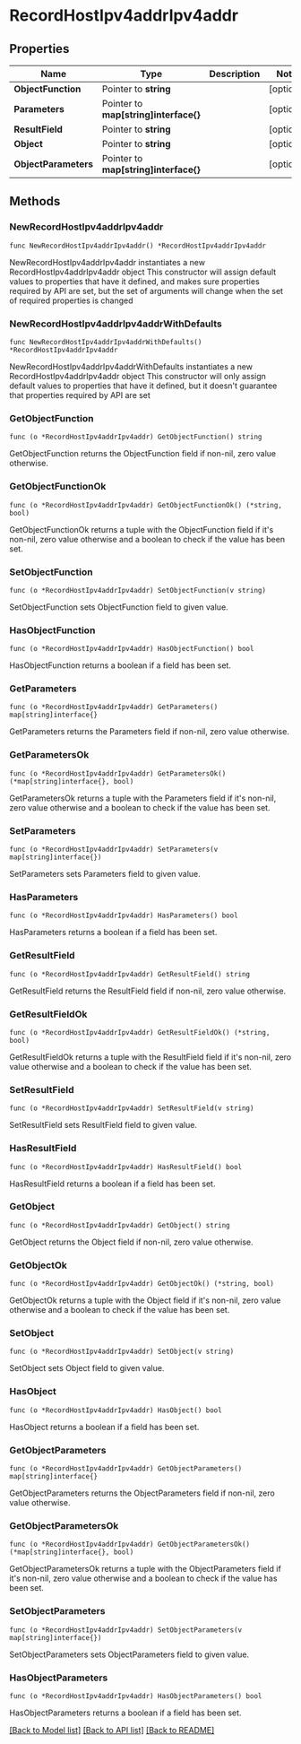 # RecordHostIpv4addrIpv4addr

## Properties

Name | Type | Description | Notes
------------ | ------------- | ------------- | -------------
**ObjectFunction** | Pointer to **string** |  | [optional] 
**Parameters** | Pointer to **map[string]interface{}** |  | [optional] 
**ResultField** | Pointer to **string** |  | [optional] 
**Object** | Pointer to **string** |  | [optional] 
**ObjectParameters** | Pointer to **map[string]interface{}** |  | [optional] 

## Methods

### NewRecordHostIpv4addrIpv4addr

`func NewRecordHostIpv4addrIpv4addr() *RecordHostIpv4addrIpv4addr`

NewRecordHostIpv4addrIpv4addr instantiates a new RecordHostIpv4addrIpv4addr object
This constructor will assign default values to properties that have it defined,
and makes sure properties required by API are set, but the set of arguments
will change when the set of required properties is changed

### NewRecordHostIpv4addrIpv4addrWithDefaults

`func NewRecordHostIpv4addrIpv4addrWithDefaults() *RecordHostIpv4addrIpv4addr`

NewRecordHostIpv4addrIpv4addrWithDefaults instantiates a new RecordHostIpv4addrIpv4addr object
This constructor will only assign default values to properties that have it defined,
but it doesn't guarantee that properties required by API are set

### GetObjectFunction

`func (o *RecordHostIpv4addrIpv4addr) GetObjectFunction() string`

GetObjectFunction returns the ObjectFunction field if non-nil, zero value otherwise.

### GetObjectFunctionOk

`func (o *RecordHostIpv4addrIpv4addr) GetObjectFunctionOk() (*string, bool)`

GetObjectFunctionOk returns a tuple with the ObjectFunction field if it's non-nil, zero value otherwise
and a boolean to check if the value has been set.

### SetObjectFunction

`func (o *RecordHostIpv4addrIpv4addr) SetObjectFunction(v string)`

SetObjectFunction sets ObjectFunction field to given value.

### HasObjectFunction

`func (o *RecordHostIpv4addrIpv4addr) HasObjectFunction() bool`

HasObjectFunction returns a boolean if a field has been set.

### GetParameters

`func (o *RecordHostIpv4addrIpv4addr) GetParameters() map[string]interface{}`

GetParameters returns the Parameters field if non-nil, zero value otherwise.

### GetParametersOk

`func (o *RecordHostIpv4addrIpv4addr) GetParametersOk() (*map[string]interface{}, bool)`

GetParametersOk returns a tuple with the Parameters field if it's non-nil, zero value otherwise
and a boolean to check if the value has been set.

### SetParameters

`func (o *RecordHostIpv4addrIpv4addr) SetParameters(v map[string]interface{})`

SetParameters sets Parameters field to given value.

### HasParameters

`func (o *RecordHostIpv4addrIpv4addr) HasParameters() bool`

HasParameters returns a boolean if a field has been set.

### GetResultField

`func (o *RecordHostIpv4addrIpv4addr) GetResultField() string`

GetResultField returns the ResultField field if non-nil, zero value otherwise.

### GetResultFieldOk

`func (o *RecordHostIpv4addrIpv4addr) GetResultFieldOk() (*string, bool)`

GetResultFieldOk returns a tuple with the ResultField field if it's non-nil, zero value otherwise
and a boolean to check if the value has been set.

### SetResultField

`func (o *RecordHostIpv4addrIpv4addr) SetResultField(v string)`

SetResultField sets ResultField field to given value.

### HasResultField

`func (o *RecordHostIpv4addrIpv4addr) HasResultField() bool`

HasResultField returns a boolean if a field has been set.

### GetObject

`func (o *RecordHostIpv4addrIpv4addr) GetObject() string`

GetObject returns the Object field if non-nil, zero value otherwise.

### GetObjectOk

`func (o *RecordHostIpv4addrIpv4addr) GetObjectOk() (*string, bool)`

GetObjectOk returns a tuple with the Object field if it's non-nil, zero value otherwise
and a boolean to check if the value has been set.

### SetObject

`func (o *RecordHostIpv4addrIpv4addr) SetObject(v string)`

SetObject sets Object field to given value.

### HasObject

`func (o *RecordHostIpv4addrIpv4addr) HasObject() bool`

HasObject returns a boolean if a field has been set.

### GetObjectParameters

`func (o *RecordHostIpv4addrIpv4addr) GetObjectParameters() map[string]interface{}`

GetObjectParameters returns the ObjectParameters field if non-nil, zero value otherwise.

### GetObjectParametersOk

`func (o *RecordHostIpv4addrIpv4addr) GetObjectParametersOk() (*map[string]interface{}, bool)`

GetObjectParametersOk returns a tuple with the ObjectParameters field if it's non-nil, zero value otherwise
and a boolean to check if the value has been set.

### SetObjectParameters

`func (o *RecordHostIpv4addrIpv4addr) SetObjectParameters(v map[string]interface{})`

SetObjectParameters sets ObjectParameters field to given value.

### HasObjectParameters

`func (o *RecordHostIpv4addrIpv4addr) HasObjectParameters() bool`

HasObjectParameters returns a boolean if a field has been set.


[[Back to Model list]](../README.md#documentation-for-models) [[Back to API list]](../README.md#documentation-for-api-endpoints) [[Back to README]](../README.md)


